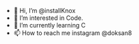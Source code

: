 - 👋 Hi, I’m @installKnox
- 👀 I’m interested in Code.
- 🌱 I’m currently learning C
- 📫 How to reach me instagram @doksan8

